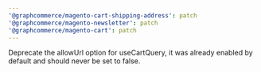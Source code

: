 ```yaml
---
'@graphcommerce/magento-cart-shipping-address': patch
'@graphcommerce/magento-newsletter': patch
'@graphcommerce/magento-cart': patch
---
```


Deprecate the allowUrl option for useCartQuery, it was already enabled by default and should never be set to false.
